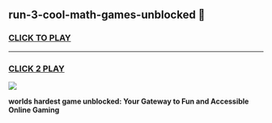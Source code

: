 
## run-3-cool-math-games-unblocked 👋
<h3>
<a href="https://premium.freeplayer.one?title=run-3-cool-math-games-unblocked&ref=14F">CLICK TO PLAY</a></h3>
<hr>

<h3>
<a href="https://premium.freeplayer.one?title=run-3-cool-math-games-unblocked&ref=14F">CLICK 2 PLAY</a>
  
</h3>

<a href="https://premium.freeplayer.one?title=run-3-cool-math-games-unblocked&ref=12F/"><img src="https://clearcache.store/games.png"></a>


**worlds hardest game unblocked: Your Gateway to Fun and Accessible Online Gaming**
